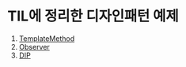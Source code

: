 # TIL에 정리한 디자인패턴 예제

1. [TemplateMethod](https://github.com/dhkdhk/DesginPattern/tree/master/src/templateMethod)
2. [Observer](https://github.com/dhkdhk/DesginPattern/tree/master/src/observer)
3. [DIP](https://github.com/dhkdhk/DesginPattern/tree/master/src/DIP)